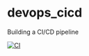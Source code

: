 # devops_cicd
Building a CI/CD pipeline

[![CI](https://github.com/skearn64/devops_cicd/actions/workflows/main.yml/badge.svg)](https://github.com/skearn64/devops_cicd/actions/workflows/main.yml)
